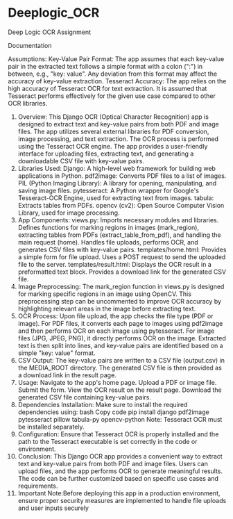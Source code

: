 # Deeplogic_OCR

Deep Logic OCR Assignment 

Documentation


Assumptions:
Key-Value Pair Format: The app assumes that each key-value pair in the extracted text follows a simple format with a colon (":") in between, e.g., "key: value". Any deviation from this format may affect the accuracy of key-value extraction.
Tesseract Accuracy: The app relies on the high accuracy of Tesseract OCR for text extraction. It is assumed that Tesseract performs effectively for the given use case compared to other OCR libraries.

1. Overview:
This Django OCR (Optical Character Recognition) app is designed to extract text and key-value pairs from both PDF and image files. The app utilizes several external libraries for PDF conversion, image processing, and text extraction. The OCR process is performed using the Tesseract OCR engine. The app provides a user-friendly interface for uploading files, extracting text, and generating a downloadable CSV file with key-value pairs.
2. Libraries Used:
Django: A high-level web framework for building web applications in Python.
pdf2image: Converts PDF files to a list of images.
PIL (Python Imaging Library): A library for opening, manipulating, and saving image files.
pytesseract: A Python wrapper for Google's Tesseract-OCR Engine, used for extracting text from images.
tabula: Extracts tables from PDFs.
opencv (cv2): Open Source Computer Vision Library, used for image processing.
3. App Components:
views.py:
Imports necessary modules and libraries.
Defines functions for marking regions in images (mark_region), extracting tables from PDFs (extract_table_from_pdf), and handling the main request (home).
Handles file uploads, performs OCR, and generates CSV files with key-value pairs.
templates/home.html:
Provides a simple form for file upload.
Uses a POST request to send the uploaded file to the server.
templates/result.html:
Displays the OCR result in a preformatted text block.
Provides a download link for the generated CSV file.
4. Image Preprocessing:
The mark_region function in views.py is designed for marking specific regions in an image using OpenCV. This preprocessing step can be uncommented to improve OCR accuracy by highlighting relevant areas in the image before extracting text.
5. OCR Process:
Upon file upload, the app checks the file type (PDF or image).
For PDF files, it converts each page to images using pdf2image and then performs OCR on each image using pytesseract.
For image files (JPG, JPEG, PNG), it directly performs OCR on the image.
Extracted text is then split into lines, and key-value pairs are identified based on a simple "key: value" format.
6. CSV Output:
The key-value pairs are written to a CSV file (output.csv) in the MEDIA_ROOT directory.
The generated CSV file is then provided as a download link in the result page.
7. Usage:
Navigate to the app's home page.
Upload a PDF or image file.
Submit the form.
View the OCR result on the result page.
Download the generated CSV file containing key-value pairs.
8. Dependencies Installation:
Make sure to install the required dependencies using:
bash
Copy code
pip install django pdf2image pytesseract pillow tabula-py opencv-python
Note: Tesseract OCR must be installed separately.
9. Configuration:
Ensure that Tesseract OCR is properly installed and the path to the Tesseract executable is set correctly in the code or environment.
10. Conclusion:
This Django OCR app provides a convenient way to extract text and key-value pairs from both PDF and image files. Users can upload files, and the app performs OCR to generate meaningful results. The code can be further customized based on specific use cases and requirements.
11. Important Note:Before deploying this app in a production environment, ensure proper security measures are implemented to handle file uploads and user inputs securely
